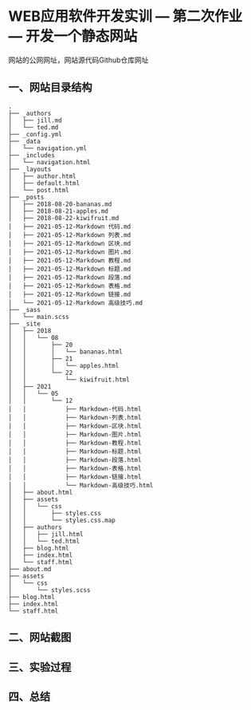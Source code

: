 # WEB应用软件开发实训 — 第二次作业 — 开发一个静态网站

网站的公网网址，网站源代码Github仓库网址

## 一、网站目录结构

    .
    ├── _authors
    │   ├── jill.md
    │   └── ted.md
    ├── _config.yml
    ├── _data
    │   └── navigation.yml
    ├── _includes
    │   └── navigation.html
    ├── _layouts
    │   ├── author.html
    │   ├── default.html
    │   └── post.html
    ├── _posts
    │   ├── 2018-08-20-bananas.md
    │   ├── 2018-08-21-apples.md
    │   ├── 2018-08-22-kiwifruit.md
    │   ├── 2021-05-12-Markdown 代码.md
    │   ├── 2021-05-12-Markdown 列表.md
    │   ├── 2021-05-12-Markdown 区块.md
    │   ├── 2021-05-12-Markdown 图片.md
    │   ├── 2021-05-12-Markdown 教程.md
    │   ├── 2021-05-12-Markdown 标题.md
    │   ├── 2021-05-12-Markdown 段落.md
    │   ├── 2021-05-12-Markdown 表格.md
    │   ├── 2021-05-12-Markdown 链接.md
    │   └── 2021-05-12-Markdown 高级技巧.md
    ├── _sass
    │   └── main.scss
    ├── _site
    │   ├── 2018
    │   │   └── 08
    │   │       ├── 20
    │   │       │   └── bananas.html
    │   │       ├── 21
    │   │       │   └── apples.html
    │   │       └── 22
    │   │           └── kiwifruit.html
    │   ├── 2021
    │   │   └── 05
    │   │       └── 12
    │   │           ├── Markdown-代码.html
    │   │           ├── Markdown-列表.html
    │   │           ├── Markdown-区块.html
    │   │           ├── Markdown-图片.html
    │   │           ├── Markdown-教程.html
    │   │           ├── Markdown-标题.html
    │   │           ├── Markdown-段落.html
    │   │           ├── Markdown-表格.html
    │   │           ├── Markdown-链接.html
    │   │           └── Markdown-高级技巧.html
    │   ├── about.html
    │   ├── assets
    │   │   └── css
    │   │       ├── styles.css
    │   │       └── styles.css.map
    │   ├── authors
    │   │   ├── jill.html
    │   │   └── ted.html
    │   ├── blog.html
    │   ├── index.html
    │   └── staff.html
    ├── about.md
    ├── assets
    │   └── css
    │       └── styles.scss
    ├── blog.html
    ├── index.html
    └── staff.html

## 二、网站截图

## 三、实验过程

## 四、总结
